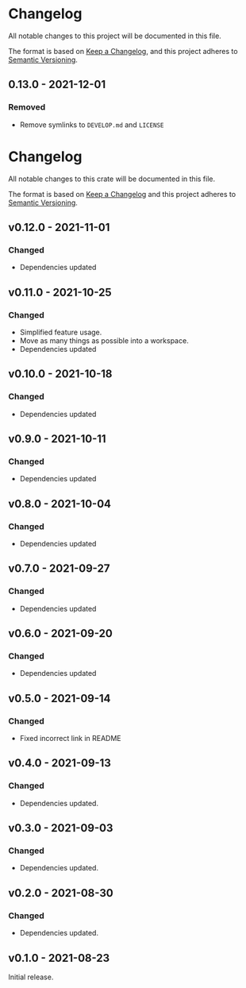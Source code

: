 # Changelog
All notable changes to this project will be documented in this file.

The format is based on [Keep a Changelog](https://keepachangelog.com/en/1.0.0/),
and this project adheres to [Semantic Versioning](https://semver.org/spec/v2.0.0.html).

## 0.13.0 - 2021-12-01

### Removed

- Remove symlinks to `DEVELOP.md` and `LICENSE`

# Changelog

All notable changes to this crate will be documented in this file.

The format is based on [Keep a Changelog](http://keepachangelog.com/en/1.0.0/)
and this project adheres to [Semantic Versioning](https://semver.org/spec/v2.0.0.html).

## v0.12.0 - 2021-11-01
### Changed
- Dependencies updated

## v0.11.0 - 2021-10-25
### Changed
- Simplified feature usage.
- Move as many things as possible into a workspace.
- Dependencies updated

## v0.10.0 - 2021-10-18
### Changed
- Dependencies updated

## v0.9.0 - 2021-10-11
### Changed
- Dependencies updated

## v0.8.0 - 2021-10-04
### Changed
- Dependencies updated

## v0.7.0 - 2021-09-27
### Changed
- Dependencies updated

## v0.6.0 - 2021-09-20
### Changed
- Dependencies updated

## v0.5.0 - 2021-09-14
### Changed
- Fixed incorrect link in README

## v0.4.0 - 2021-09-13
### Changed
- Dependencies updated.

## v0.3.0 - 2021-09-03
### Changed
- Dependencies updated.

## v0.2.0 - 2021-08-30
### Changed
- Dependencies updated.

## v0.1.0 - 2021-08-23

Initial release.
